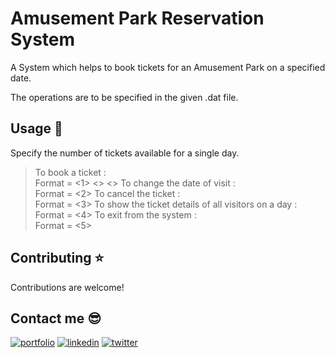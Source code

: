 # Amusement Park Reservation System

A System which helps to book tickets for an Amusement Park on a
specified date.

The operations are to be specified in the given .dat file.

## Usage 🚀
Specify the number of tickets available for a single day.
>To book a ticket : \
>Format = <1> <<date of visit>> <<name of person>>
To change the date of visit : \
Format = <2> <old date> <new date> <name of person>
>To cancel the ticket : \
>Format = <3> <date of visit> <name of person>
To show the ticket details of all visitors on a day : \
Format = <4> <date of that day>
>To exit from the system : \
>Format = <5>

## Contributing ⭐

Contributions are welcome!

##  Contact me 😎
[![portfolio](https://img.shields.io/badge/my_portfolio-000?style=for-the-badge&logo=ko-fi&logoColor=white)](https://surya-vamshi4005.github.io/My-Portfolio/)
[![linkedin](https://img.shields.io/badge/linkedin-0A66C2?style=for-the-badge&logo=linkedin&logoColor=white)](https://www.linkedin.com/in/vamshi-vobbilisetti-b6a588214/)
[![twitter](https://img.shields.io/badge/twitter-1DA1F2?style=for-the-badge&logo=twitter&logoColor=white)](https://twitter.com/suryavamshi4005)
